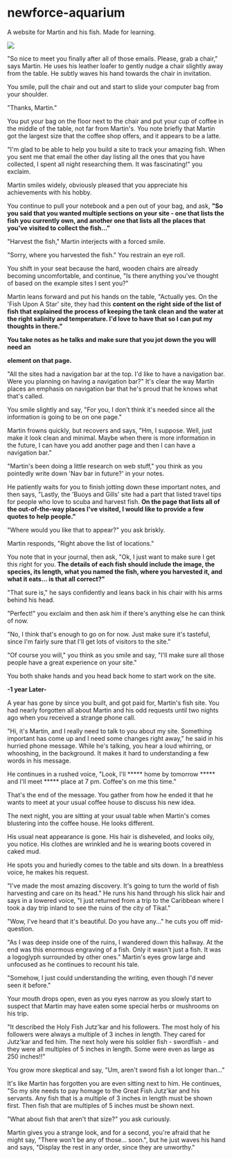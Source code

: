# newforce-aquarium
A website for Martin and his fish. Made for learning.

![](https://github.com/minidiscs/newforce-aquarium-sb/blob/3cbb7d89284156d6b8215f6efe59cdfd74ead39f/sample/martins-fishes.gif)

"So nice to meet you finally after all of those emails. Please, grab a chair," says Martin. He uses his leather loafer to gently nudge a chair slightly away from the table. He subtly waves his hand towards the chair in invitation.

You smile, pull the chair and out and start to slide your computer bag from your shoulder.

"Thanks, Martin."

You put your bag on the floor next to the chair and put your cup of coffee in the middle of the table, not far from Martin's. You note briefly that Martin got the largest size that the coffee shop offers, and it appears to be a latte.

"I'm glad to be able to help you build a site to track your amazing fish. When you sent me that email the other day listing all the ones that you have collected, I spent all night researching them. It was fascinating!" you exclaim.

Martin smiles widely, obviously pleased that you appreciate his achievements with his hobby.

You continue to pull your notebook and a pen out of your bag, and ask, <b>"So you said that you wanted multiple sections on your site - one that lists the fish you currently own, and another one that lists all the places that you've visited to collect the fish..."</b>

"Harvest the fish," Martin interjects with a forced smile.

"Sorry, where you harvested the fish." You restrain an eye roll.

You shift in your seat because the hard, wooden chairs are already becoming uncomfortable, and continue, "Is there anything you've thought of based on the example sites I sent you?"

Martin leans forward and put his hands on the table, "Actually yes. On the 'Fish Upon A Star' site, they had this <b>content on the right side of the list of fish that explained the process of keeping the tank clean and the water at the right salinity and temperature. I'd love to have that so I can put my thoughts in there."

You take notes as he talks and make sure that you jot down the you will need an <aside> element on that page.</b>

"All the sites had a navigation bar at the top. I'd like to have a navigation bar. Were you planning on having a navigation bar?" It's clear the way Martin places an emphasis on navigation bar that he's proud that he knows what that's called.

You smile slightly and say, "For you, I don't think it's needed since all the information is going to be on one page."

Martin frowns quickly, but recovers and says, "Hm, I suppose. Well, just make it look clean and minimal. Maybe when there is more information in the future, I can have you add another page and then I can have a navigation bar."

"Martin's been doing a little research on web stuff," you think as you pointedly write down 'Nav bar in future?' in your notes.

He patiently waits for you to finish jotting down these important notes, and then says, "Lastly, the 'Buoys and Gills' site had a part that listed travel tips for people who love to scuba and harvest fish. <b>On the page that lists all of the out-of-the-way places I've visited, I would like to provide a few quotes to help people."</b>

"Where would you like that to appear?" you ask briskly.

Martin responds, "Right above the list of locations."

You note that in your journal, then ask, "Ok, I just want to make sure I get this right for you.<b> The details of each fish should include the image, the species, its length, what you named the fish, where you harvested it, and what it eats... is that all correct?"</b>

"That sure is," he says confidently and leans back in his chair with his arms behind his head.

"Perfect!" you exclaim and then ask him if there's anything else he can think of now.

"No, I think that's enough to go on for now. Just make sure it's tasteful, since I'm fairly sure that I'll get lots of visitors to the site."

"Of course you will," you think as you smile and say, "I'll make sure all those people have a great experience on your site."

You both shake hands and you head back home to start work on the site.


<b>-1 year Later-</b>

A year has gone by since you built, and got paid for, Martin's fish site. You had nearly forgotten all about Martin and his odd requests until two nights ago when you received a strange phone call.

"Hi, it's Martin, and I really need to talk to you about my site. Something important has come up and I need some changes right away," he said in his hurried phone message. While he's talking, you hear a loud whirring, or whooshing, in the background. It makes it hard to understanding a few words in his message.

He continues in a rushed voice, "Look, I'll ***** home by tomorrow ***** and I'll meet ***** place at 7 pm. Coffee's on me this time."

That's the end of the message. You gather from how he ended it that he wants to meet at your usual coffee house to discuss his new idea.

The next night, you are sitting at your usual table when Martin's comes blustering into the coffee house. He looks different.

His usual neat appearance is gone. His hair is disheveled, and looks oily, you notice. His clothes are wrinkled and he is wearing boots covered in caked mud.

He spots you and huriedly comes to the table and sits down. In a breathless voice, he makes his request.

"I've made the most amazing discovery. It's going to turn the world of fish harvesting and care on its head." He runs his hand through his slick hair and says in a lowered voice, "I just returned from a trip to the Caribbean where I took a day trip inland to see the ruins of the city of Tikal."

"Wow, I've heard that it's beautiful. Do you have any..." he cuts you off mid-question.

"As I was deep inside one of the ruins, I wandered down this hallway. At the end was this enormous engraving of a fish. Only it wasn't just a fish. It was a logoglyph surrounded by other ones." Martin's eyes grow large and unfocused as he continues to recount his tale.

"Somehow, I just could understanding the writing, even though I'd never seen it before."

Your mouth drops open, even as you eyes narrow as you slowly start to suspect that Martin may have eaten some special herbs or mushrooms on his trip.

"It described the Holy Fish Jutz'kar and his followers. The most holy of his followers were always a multiple of 3 inches in length. They cared for Jutz'kar and fed him. The next holy were his soldier fish - swordfish - and they were all multiples of 5 inches in length. Some were even as large as 250 inches!!"

You grow more skeptical and say, "Um, aren't sword fish a lot longer than..."

It's like Martin has forgotten you are even sitting next to him. He continues, "So my site needs to pay homage to the Great Fish Jutz'kar and his servants. Any fish that is a multiple of 3 inches in length must be shown first. Then fish that are multiples of 5 inches must be shown next.

"What about fish that aren't that size?" you ask curiously.

Martin gives you a strange look, and for a second, you're afraid that he might say, "There won't be any of those... soon.", but he just waves his hand and says, "Display the rest in any order, since they are unworthy."